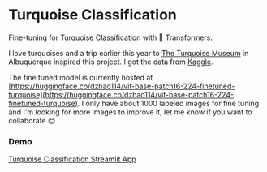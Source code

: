 # Turquoise Classification

Fine-tuning for Turquoise Classification with 🤗 Transformers.

I love turquoises and a trip earlier this year to [The Turquoise Museum](https://turquoisemuseum.com/) in Albuquerque inspired this project. I got the data from [Kaggle](https://www.kaggle.com/datasets/muhammadmuzamil5500/gemstones/).

The fine tuned model is currently hosted at [https://huggingface.co/dzhao114/vit-base-patch16-224-finetuned-turquoise](https://huggingface.co/dzhao114/vit-base-patch16-224-finetuned-turquoise). I only have about 1000 labeled images for fine tuning and I'm looking for more images to improve it, let me know if you want to collaborate 😊

### Demo

[Turquoise Classification Streamlit App](https://huggingface.co/spaces/dzhao114/turquoise-classification)
